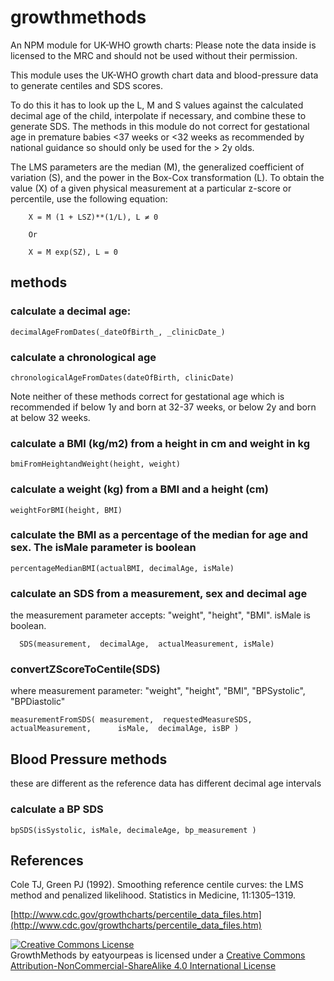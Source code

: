 # growthmethods
An NPM module for UK-WHO growth charts: Please note the data inside is licensed to the MRC and should not be used without their permission.

This module uses the UK-WHO growth chart data and blood-pressure data to generate centiles and SDS scores.

To do this it has to look up the L, M and S values against the calculated decimal age of the child, interpolate if necessary, and combine these to generate SDS. The methods in this module do not correct for gestational age in premature babies <37 weeks or <32 weeks as recommended by national guidance so should only be used for the > 2y olds.

The LMS parameters are the median (M), the generalized coefficient of variation (S), and the power in the Box-Cox transformation (L). To obtain the value (X) of a given physical measurement at a particular z-score or percentile, use the following equation:

        X = M (1 + LSZ)**(1/L), L ≠ 0

        Or

        X = M exp(SZ), L = 0

## methods

### calculate a decimal age:

  	decimalAgeFromDates(_dateOfBirth_, _clinicDate_)

### calculate a chronological age

  	chronologicalAgeFromDates(dateOfBirth, clinicDate)

Note neither of these methods correct for gestational age which is recommended if below 1y and born at 32-37 weeks, or below 2y and born at below 32 weeks.

### calculate a BMI (kg/m2) from a height in cm and weight in kg

	bmiFromHeightandWeight(height, weight)

### calculate a weight (kg) from a BMI and a height (cm)

  	weightForBMI(height, BMI)

### calculate the BMI as a percentage of the median for age and sex. The isMale parameter is boolean

	percentageMedianBMI(actualBMI, decimalAge, isMale)

### calculate an SDS from a measurement, sex and decimal age
the measurement parameter accepts: "weight", "height", "BMI". isMale is boolean.

	  SDS(measurement,  decimalAge,  actualMeasurement, isMale)

### convertZScoreToCentile(SDS)
where measurement parameter: "weight", "height", "BMI", "BPSystolic", 			"BPDiastolic"

  	measurementFromSDS( measurement,  requestedMeasureSDS,  actualMeasurement,  	isMale,  decimalAge, isBP )

## Blood Pressure methods

these are different as the reference data has different decimal age intervals

### calculate a BP SDS

    bpSDS(isSystolic, isMale, decimaleAge, bp_measurement )


## References

Cole TJ, Green PJ (1992). Smoothing reference centile curves: the LMS method and penalized
likelihood. Statistics in Medicine, 11:1305–1319.

[http://www.cdc.gov/growthcharts/percentile_data_files.htm](http://www.cdc.gov/growthcharts/percentile_data_files.htm)

<a rel="license" href="http://creativecommons.org/licenses/by-nc-sa/4.0/"><img alt="Creative Commons License" style="border-width:0" src="https://i.creativecommons.org/l/by-nc-sa/4.0/80x15.png" /></a><br /><span xmlns:dct="http://purl.org/dc/terms/" property="dct:title">GrowthMethods</span> by <span xmlns:cc="http://creativecommons.org/ns#" property="cc:attributionName">eatyourpeas</span> is licensed under a <a rel="license" href="http://creativecommons.org/licenses/by-nc-sa/4.0/">Creative Commons Attribution-NonCommercial-ShareAlike 4.0 International License</a>
